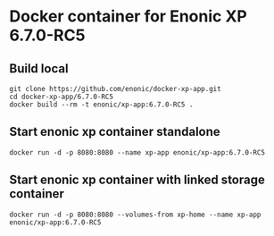 # Docker container for Enonic XP 6.7.0-RC5

## Build local

    git clone https://github.com/enonic/docker-xp-app.git
    cd docker-xp-app/6.7.0-RC5
    docker build --rm -t enonic/xp-app:6.7.0-RC5 .

## Start enonic xp container standalone

    docker run -d -p 8080:8080 --name xp-app enonic/xp-app:6.7.0-RC5

## Start enonic xp container with linked storage container

    docker run -d -p 8080:8080 --volumes-from xp-home --name xp-app enonic/xp-app:6.7.0-RC5
